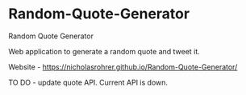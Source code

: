 # Random-Quote-Generator
Random Quote Generator

Web application to generate a random quote and tweet it.

Website - https://nicholasrohrer.github.io/Random-Quote-Generator/

TO DO - update quote API. Current API is down.


